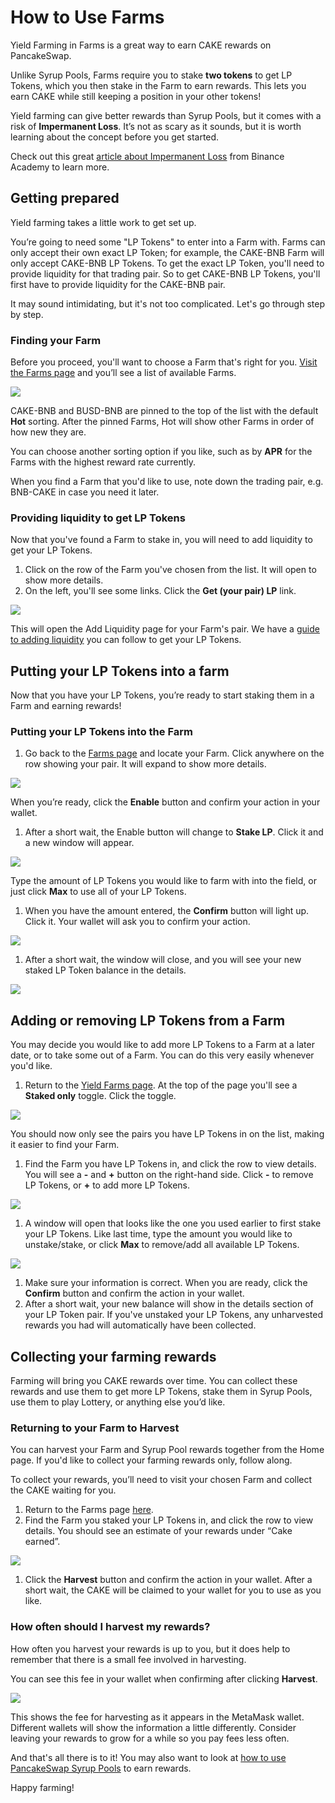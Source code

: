 # How to Use Farms

Yield Farming in Farms is a great way to earn CAKE rewards on PancakeSwap.

Unlike Syrup Pools, Farms require you to stake **two tokens** to get LP Tokens, which you then stake in the Farm to earn rewards. This lets you earn CAKE while still keeping a position in your other tokens!

Yield farming can give better rewards than Syrup Pools, but it comes with a risk of **Impermanent Loss**. It’s not as scary as it sounds, but it is worth learning about the concept before you get started.

Check out this great [article about Impermanent Loss](https://academy.binance.com/en/articles/impermanent-loss-explained) from Binance Academy to learn more.

## Getting prepared <a id="getting-prepared"></a>

Yield farming takes a little work to get set up.

You’re going to need some "LP Tokens" to enter into a Farm with. Farms can only accept their own exact LP Token; for example, the CAKE-BNB Farm will only accept CAKE-BNB LP Tokens. To get the exact LP Token, you'll need to provide liquidity for that trading pair. So to get CAKE-BNB LP Tokens, you'll first have to provide liquidity for the CAKE-BNB pair.

It may sound intimidating, but it's not too complicated. Let's go through step by step.

### Finding your Farm <a id="finding-your-farm"></a>

Before you proceed, you'll want to choose a Farm that's right for you. [Visit the Farms page](https://pancakeswap.finance/farms) and you’ll see a list of available Farms.

![](https://lh5.googleusercontent.com/oxanafasV3-ifV5DlpPn1enB42kOdyZPOn1VJbtGts_MTnyaZ9CK0lqYn9CFuZyQuUUqhLr6mIvzPfLFQXN3zrk4tppm_Y2ESkAWF29sft9gAMgweJqceauttEoJDIhv7Usp_CqM)

CAKE-BNB and BUSD-BNB are pinned to the top of the list with the default **Hot** sorting. After the pinned Farms, Hot will show other Farms in order of how new they are.

You can choose another sorting option if you like, such as by **APR** for the Farms with the highest reward rate currently.

When you find a Farm that you'd like to use, note down the trading pair, e.g. BNB-CAKE in case you need it later.

### Providing liquidity to get LP Tokens <a id="providing-liquidity-to-get-lp-tokens"></a>

Now that you've found a Farm to stake in, you will need to add liquidity to get your LP Tokens.

1. Click on the row of the Farm you've chosen from the list. It will open to show more details.
2. On the left, you'll see some links. Click the **Get \(your pair\) LP** link.

![](https://gblobscdn.gitbook.com/assets%2F-MHREX7DHcljbY5IkjgJ%2F-Ma7L32Nr0z6VnrNnAQW%2F-Ma7UI8WPxQFNL1V_zAZ%2Fimage.png?alt=media&token=137ec648-a7e3-44cc-ab9d-0fbaebecdb5c)

This will open the Add Liquidity page for your Farm's pair. We have a [guide to adding liquidity](how-to-add-remove-liquidity.md) you can follow to get your LP Tokens.

## Putting your LP Tokens into a farm <a id="putting-your-lp-tokens-into-a-farm"></a>

Now that you have your LP Tokens, you’re ready to start staking them in a Farm and earning rewards!

### Putting your LP Tokens into the Farm <a id="putting-your-lp-tokens-into-the-farm"></a>

1. Go back to the [Farms page](https://pancakeswap.finance/farms) and locate your Farm. Click anywhere on the row showing your pair. It will expand to show more details.

![](https://lh4.googleusercontent.com/DbdKZLxqqILLzovnQ752Ed8VFtx3dTh-tZSCfOmQ2BZG7M6hvOLXDzUOYpGFJgNeIbOXBxyryvhhAtXXTppwtOev_lUqZWikbxLQVJy6kqDz2y3Q360YAVHdLlNkm6yfdNBYi7tQ)

When you’re ready, click the **Enable** button and confirm your action in your wallet.

1. After a short wait, the Enable button will change to **Stake LP**. Click it and a new window will appear.

![](https://lh4.googleusercontent.com/Mpwe28bYv8e3EcbtGRq8ni57u_UlESPz_nOqdTPXB-RjZ8ThcgWvUWI8nOGbOgo5d-Mvj7_a6J_POtIftVWCCXdDCf3RVhcpq7OYDQOuhFtSLNiupMQaaNQLmgSo1aJMWky-F9Jc)

Type the amount of LP Tokens you would like to farm with into the field, or just click **Max** to use all of your LP Tokens.

1. When you have the amount entered, the **Confirm** button will light up. Click it. Your wallet will ask you to confirm your action.

![](https://lh3.googleusercontent.com/s_699JBPT7pxQXK1sO0tvkyEawbhEIZcd_QFd8VGq9glynryO1YpNIjoa4s-nUOxiVuEU-DOTjs3NvSAn6_jfp-ONULDJczNeubeYU8bqlWtpAhkunlG0L184CoxbaDZVZ8t16C3)

1. After a short wait, the window will close, and you will see your new staked LP Token balance in the details.

![](https://lh3.googleusercontent.com/LatVJszaNP2RwYTf-mNod7AmYa5-y1FafJTnY2I4Nk5tnfR_7d2b44gwRJqMUGSQy8IKS0TAxmUL0LvUQ7urvBNrsPGc-UWay3WRVDeRCQf_vIM15j_FTdXfXb6u4b1S57jExq7F)

## Adding or removing LP Tokens from a Farm <a id="adding-or-removing-lp-tokens-from-a-farm"></a>

You may decide you would like to add more LP Tokens to a Farm at a later date, or to take some out of a Farm. You can do this very easily whenever you'd like.

1. Return to the [Yield Farms page](https://pancakeswap.finance/farms). At the top of the page you'll see a **Staked only** toggle. Click the toggle.

![](https://gblobscdn.gitbook.com/assets%2F-MHREX7DHcljbY5IkjgJ%2F-Ma3HempyvangCy4COPO%2F-Ma6l8PjIIxUc4rV91Lc%2Fimage.png?alt=media&token=90270272-1ab2-41a9-8c2c-fbeefefe3785)

You should now only see the pairs you have LP Tokens in on the list, making it easier to find your Farm.

1. Find the Farm you have LP Tokens in, and click the row to view details. You will see a **-** and **+** button on the right-hand side. Click **-** to remove LP Tokens, or **+** to add more LP Tokens.

![](https://gblobscdn.gitbook.com/assets%2F-MHREX7DHcljbY5IkjgJ%2F-M_yHqZ-iQ7MbYTxgAV0%2F-Ma2mcalSJUKuOf3jFVG%2Fimage.png?alt=media&token=70228d13-8d39-4674-bd5e-728322cc1bcd)

1. A window will open that looks like the one you used earlier to first stake your LP Tokens. Like last time, type the amount you would like to unstake/stake, or click **Max** to remove/add all available LP Tokens.

![](https://gblobscdn.gitbook.com/assets%2F-MHREX7DHcljbY5IkjgJ%2F-M_yHqZ-iQ7MbYTxgAV0%2F-Ma2ohBGgl_Ja_jXUIj3%2Fimage.png?alt=media&token=13ec22b5-2054-40bc-a23a-cfefd8ee9dd4)

1. Make sure your information is correct. When you are ready, click the **Confirm** button and confirm the action in your wallet.
2. After a short wait, your new balance will show in the details section of your LP Token pair. If you've unstaked your LP Tokens, any unharvested rewards you had will automatically have been collected.

## Collecting your farming rewards <a id="collecting-your-farming-rewards"></a>

Farming will bring you CAKE rewards over time. You can collect these rewards and use them to get more LP Tokens, stake them in Syrup Pools, use them to play Lottery, or anything else you’d like.

### Returning to your Farm to Harvest <a id="returning-to-your-farm-to-harvest"></a>

You can harvest your Farm and Syrup Pool rewards together from the Home page. If you'd like to collect your farming rewards only, follow along.

To collect your rewards, you’ll need to visit your chosen Farm and collect the CAKE waiting for you.

1. Return to the Farms page [here](https://pancakeswap.finance/farms).
2. Find the Farm you staked your LP Tokens in, and click the row to view details. You should see an estimate of your rewards under “Cake earned”.

![](https://lh5.googleusercontent.com/nBfqNjKcuqvj-LhW76CPmV2pyGS-SwGsf1U_9top7OS7wnl24xQRzudcOgZbQvNc0P8rQetAU9_52mB9TatXqyMcdCRyMk0nRzel8BqWPGNyiTBGB8Z-c3LcHTJVXaAb5CWyD5J4)

1. Click the **Harvest** button and confirm the action in your wallet. After a short wait, the CAKE will be claimed to your wallet for you to use as you like.

### How often should I harvest my rewards? <a id="how-often-should-i-harvest-my-rewards"></a>

How often you harvest your rewards is up to you, but it does help to remember that there is a small fee involved in harvesting.

You can see this fee in your wallet when confirming after clicking **Harvest**.

![](https://gblobscdn.gitbook.com/assets%2F-MHREX7DHcljbY5IkjgJ%2F-M_yHqZ-iQ7MbYTxgAV0%2F-Ma2keRoF_mzhyD-3x64%2Fimage.png?alt=media&token=ee7bd789-7ead-468a-b286-cb2be51034fc)

This shows the fee for harvesting as it appears in the MetaMask wallet. Different wallets will show the information a little differently. Consider leaving your rewards to grow for a while so you pay fees less often.

And that's all there is to it! You may also want to look at [how to use PancakeSwap Syrup Pools](how-to-use-syrup-pools.md) to earn rewards.

Happy farming!

